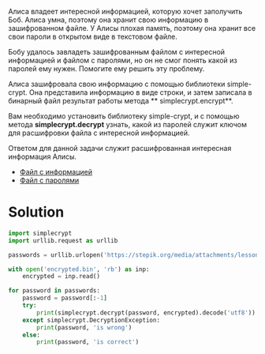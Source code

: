 Алиса владеет интересной информацией, которую хочет заполучить Боб.
Алиса умна, поэтому она хранит свою информацию в зашифрованном файле.
У Алисы плохая память, поэтому она хранит все свои пароли в открытом виде в текстовом файле.

Бобу удалось завладеть зашифрованным файлом с интересной информацией и файлом с паролями, но он не смог понять какой из
паролей ему нужен. Помогите ему решить эту проблему.

Алиса зашифровала свою информацию с помощью библиотеки simple-crypt.
Она представила информацию в виде строки, и затем записала в бинарный файл результат работы метода **
simplecrypt.encrypt**.

Вам необходимо установить библиотеку simple-crypt, и с помощью метода **simplecrypt.decrypt** узнать, какой из паролей
служит ключом для расшифровки файла с интересной информацией.

Ответом для данной задачи служит расшифрованная интересная информация Алисы.

- <a href='https://stepik.org/media/attachments/lesson/24466/encrypted.bin'>Файл с информацией</a>
- <a href='https://stepik.org/media/attachments/lesson/24466/passwords.txt'>Файл с паролями</a>

# Solution

```python
import simplecrypt
import urllib.request as urllib

passwords = urllib.urlopen('https://stepik.org/media/attachments/lesson/24466/passwords.txt')

with open('encrypted.bin', 'rb') as inp:
    encrypted = inp.read()

for password in passwords:
    password = password[:-1]
    try:
        print(simplecrypt.decrypt(password, encrypted).decode('utf8'))
    except simplecrypt.DecryptionException:
        print(password, 'is wrong')
    else:
        print(password, 'is correct')
```
